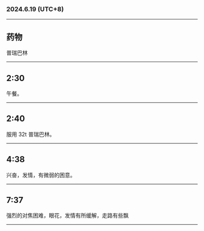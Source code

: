 ### 2024.6.19 (UTC+8)

---

## 药物

普瑞巴林

---

## 2:30

午餐。

---

## 2:40

服用 32t 普瑞巴林。

---

## 4:38

兴奋，发情，有微弱的困意。

---

## 7:37

强烈的对焦困难，眼花，发情有所缓解，走路有些飘

---
